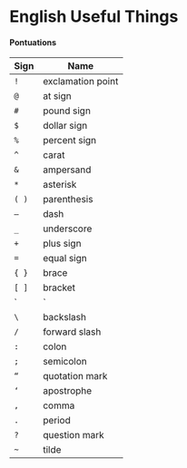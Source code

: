 English Useful Things
=

#### Pontuations

| Sign  | Name              |
| ----- | ----------------- |
| `!`   | exclamation point |
| `@`   | at sign           |
| `#`   | pound sign        |
| `$`   | dollar sign       |
| `%`   | percent sign      |
| `^`   | carat             |
| `&`   | ampersand         |
| `*`   | asterisk          |
| `( )` | parenthesis       |
| `–`   | dash              |
| `_`   | underscore        |
| `+`   | plus sign         |
| `=`   | equal sign        |
| `{ }` | brace             |
| `[ ]` | bracket           |
| `| `  | pipe              |
| `\`   | backslash         |
| `/`   | forward slash     |
| `:`   | colon             |
| `;`   | semicolon         |
| `“`   | quotation mark    |
| `‘`   | apostrophe        |
| `,`   | comma             |
| `.`   | period            |
| `?`   | question mark     |
| `~`   | tilde             |
